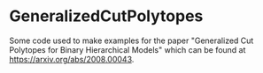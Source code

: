 # GeneralizedCutPolytopes
 Some code used to make examples for the paper "Generalized Cut Polytopes for Binary Hierarchical Models" which can be found at  https://arxiv.org/abs/2008.00043. 
